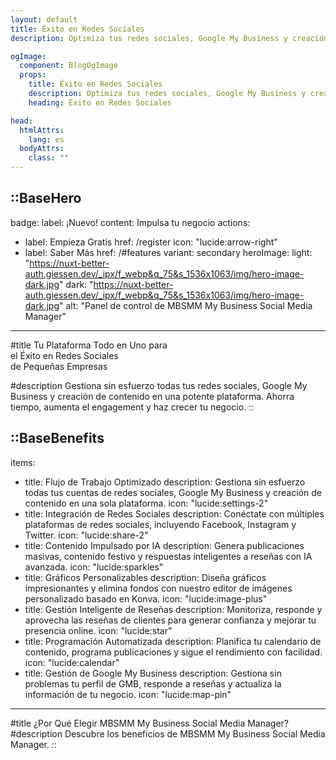 ```yaml
---
layout: default
title: Éxito en Redes Sociales
description: Optimiza tus redes sociales, Google My Business y creación de contenido con nuestra plataforma todo en uno para pequeñas empresas. Gestiona publicaciones, reseñas y gráficos sin esfuerzo.

ogImage:
  component: BlogOgImage
  props:
    title: Éxito en Redes Sociales
    description: Optimiza tus redes sociales, Google My Business y creación de contenido con nuestra plataforma todo en uno para pequeñas empresas.
    heading: Éxito en Redes Sociales

head:
  htmlAttrs:
    lang: es
  bodyAttrs:
    class: ""
---
```


::BaseHero
---
badge:
  label: ¡Nuevo!
  content: Impulsa tu negocio
actions:
  - label: Empieza Gratis
    href: /register
    icon: "lucide:arrow-right"
  - label: Saber Más
    href: /#features
    variant: secondary
heroImage:
  light: "https://nuxt-better-auth.giessen.dev/_ipx/f_webp&q_75&s_1536x1063/img/hero-image-dark.jpg"
  dark: "https://nuxt-better-auth.giessen.dev/_ipx/f_webp&q_75&s_1536x1063/img/hero-image-dark.jpg"
  alt: "Panel de control de MBSMM My Business Social Media Manager"

---
#title
Tu Plataforma Todo en Uno para </br>
<span class="gradient-text">el Éxito en Redes Sociales </span></br>
de Pequeñas Empresas

#description
Gestiona sin esfuerzo todas tus redes sociales, Google My Business y creación de contenido en una potente plataforma. Ahorra tiempo, aumenta el engagement y haz crecer tu negocio.
::


::BaseBenefits
---
items:
  - title: Flujo de Trabajo Optimizado
    description: Gestiona sin esfuerzo todas tus cuentas de redes sociales, Google My Business y creación de contenido en una sola plataforma.
    icon: "lucide:settings-2"
  - title: Integración de Redes Sociales
    description: Conéctate con múltiples plataformas de redes sociales, incluyendo Facebook, Instagram y Twitter.
    icon: "lucide:share-2" 
  - title: Contenido Impulsado por IA
    description: Genera publicaciones masivas, contenido festivo y respuestas inteligentes a reseñas con IA avanzada.
    icon: "lucide:sparkles"
  - title: Gráficos Personalizables
    description: Diseña gráficos impresionantes y elimina fondos con nuestro editor de imágenes personalizado basado en Konva.
    icon: "lucide:image-plus"
  - title: Gestión Inteligente de Reseñas
    description: Monitoriza, responde y aprovecha las reseñas de clientes para generar confianza y mejorar tu presencia online.
    icon: "lucide:star"
  - title: Programación Automatizada
    description: Planifica tu calendario de contenido, programa publicaciones y sigue el rendimiento con facilidad.
    icon: "lucide:calendar"
  - title: Gestión de Google My Business
    description: Gestiona sin problemas tu perfil de GMB, responde a reseñas y actualiza la información de tu negocio.
    icon: "lucide:map-pin" 
---
#title
¿Por Qué Elegir MBSMM My Business Social Media Manager?
#description
Descubre los beneficios de MBSMM My Business Social Media Manager.
::
